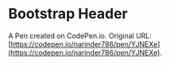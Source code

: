 # Bootstrap Header

A Pen created on CodePen.io. Original URL: [https://codepen.io/narinder786/pen/YJNEXe](https://codepen.io/narinder786/pen/YJNEXe).

